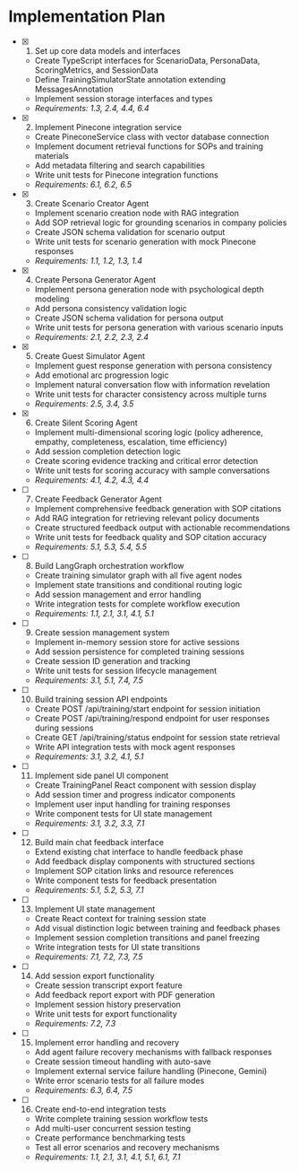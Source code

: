 # Implementation Plan

- [x] 1. Set up core data models and interfaces
  - Create TypeScript interfaces for ScenarioData, PersonaData, ScoringMetrics, and SessionData
  - Define TrainingSimulatorState annotation extending MessagesAnnotation
  - Implement session storage interfaces and types
  - _Requirements: 1.3, 2.4, 4.4, 6.4_

- [x] 2. Implement Pinecone integration service
  - Create PineconeService class with vector database connection
  - Implement document retrieval functions for SOPs and training materials
  - Add metadata filtering and search capabilities
  - Write unit tests for Pinecone integration functions
  - _Requirements: 6.1, 6.2, 6.5_

- [x] 3. Create Scenario Creator Agent
  - Implement scenario creation node with RAG integration
  - Add SOP retrieval logic for grounding scenarios in company policies
  - Create JSON schema validation for scenario output
  - Write unit tests for scenario generation with mock Pinecone responses
  - _Requirements: 1.1, 1.2, 1.3, 1.4_

- [x] 4. Create Persona Generator Agent
  - Implement persona generation node with psychological depth modeling
  - Add persona consistency validation logic
  - Create JSON schema validation for persona output
  - Write unit tests for persona generation with various scenario inputs
  - _Requirements: 2.1, 2.2, 2.3, 2.4_

- [x] 5. Create Guest Simulator Agent
  - Implement guest response generation with persona consistency
  - Add emotional arc progression logic
  - Implement natural conversation flow with information revelation
  - Write unit tests for character consistency across multiple turns
  - _Requirements: 2.5, 3.4, 3.5_

- [x] 6. Create Silent Scoring Agent
  - Implement multi-dimensional scoring logic (policy adherence, empathy, completeness, escalation, time efficiency)
  - Add session completion detection logic
  - Create scoring evidence tracking and critical error detection
  - Write unit tests for scoring accuracy with sample conversations
  - _Requirements: 4.1, 4.2, 4.3, 4.4_

- [ ] 7. Create Feedback Generator Agent
  - Implement comprehensive feedback generation with SOP citations
  - Add RAG integration for retrieving relevant policy documents
  - Create structured feedback output with actionable recommendations
  - Write unit tests for feedback quality and SOP citation accuracy
  - _Requirements: 5.1, 5.3, 5.4, 5.5_

- [ ] 8. Build LangGraph orchestration workflow
  - Create training simulator graph with all five agent nodes
  - Implement state transitions and conditional routing logic
  - Add session management and error handling
  - Write integration tests for complete workflow execution
  - _Requirements: 1.1, 2.1, 3.1, 4.1, 5.1_

- [ ] 9. Create session management system
  - Implement in-memory session store for active sessions
  - Add session persistence for completed training sessions
  - Create session ID generation and tracking
  - Write unit tests for session lifecycle management
  - _Requirements: 3.1, 5.1, 7.4, 7.5_

- [ ] 10. Build training session API endpoints
  - Create POST /api/training/start endpoint for session initiation
  - Create POST /api/training/respond endpoint for user responses during sessions
  - Create GET /api/training/status endpoint for session state retrieval
  - Write API integration tests with mock agent responses
  - _Requirements: 3.1, 3.2, 4.1, 5.1_

- [ ] 11. Implement side panel UI component
  - Create TrainingPanel React component with session display
  - Add session timer and progress indicator components
  - Implement user input handling for training responses
  - Write component tests for UI state management
  - _Requirements: 3.1, 3.2, 3.3, 7.1_

- [ ] 12. Build main chat feedback interface
  - Extend existing chat interface to handle feedback phase
  - Add feedback display components with structured sections
  - Implement SOP citation links and resource references
  - Write component tests for feedback presentation
  - _Requirements: 5.1, 5.2, 5.3, 7.1_

- [ ] 13. Implement UI state management
  - Create React context for training session state
  - Add visual distinction logic between training and feedback phases
  - Implement session completion transitions and panel freezing
  - Write integration tests for UI state transitions
  - _Requirements: 7.1, 7.2, 7.3, 7.5_

- [ ] 14. Add session export functionality
  - Create session transcript export feature
  - Add feedback report export with PDF generation
  - Implement session history preservation
  - Write unit tests for export functionality
  - _Requirements: 7.2, 7.3_

- [ ] 15. Implement error handling and recovery
  - Add agent failure recovery mechanisms with fallback responses
  - Create session timeout handling with auto-save
  - Implement external service failure handling (Pinecone, Gemini)
  - Write error scenario tests for all failure modes
  - _Requirements: 6.3, 6.4, 7.5_

- [ ] 16. Create end-to-end integration tests
  - Write complete training session workflow tests
  - Add multi-user concurrent session testing
  - Create performance benchmarking tests
  - Test all error scenarios and recovery mechanisms
  - _Requirements: 1.1, 2.1, 3.1, 4.1, 5.1, 6.1, 7.1_